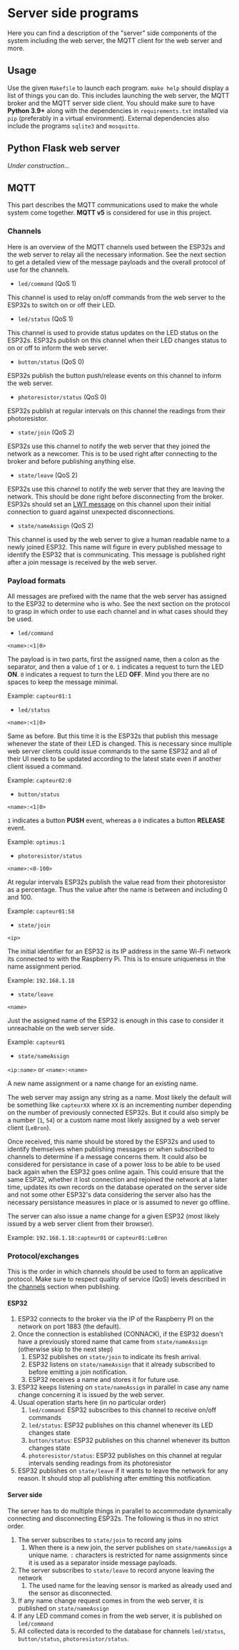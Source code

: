 # Server side programs

Here you can find a description of the "server" side components of the system including the web server, the MQTT client
for the web server and more.

## Usage

Use the given `Makefile` to launch each program. `make help` should display a list of things you can do. This includes
launching the web server, the MQTT broker and the MQTT server side client. You should make sure to have **Python 3.9+**
along with the dependencies in `requirements.txt` installed via `pip` (preferably in a virtual environment). External
dependencies also include the programs `sqlite3` and `mosquitto`.

## Python Flask web server

_Under construction..._

## MQTT

This part describes the MQTT communications used to make the whole system come together. **MQTT v5** is considered for
use in this project.

### Channels

Here is an overview of the MQTT channels used between the ESP32s and the web server to relay all the necessary
information. See the next section to get a detailed view of the message payloads and the overall protocol of use for the
channels.

* `led/command` (QoS 1)

This channel is used to relay on/off commands from the web server to the ESP32s to switch on or off their LED.

* `led/status` (QoS 1)

This channel is used to provide status updates on the LED status on the ESP32s. ESP32s publish on this channel when their LED changes status to on or off to inform the web server.

* `button/status` (QoS 0)

ESP32s publish the button push/release events on this channel to inform the web server.

* `photoresistor/status` (QoS 0)

ESP32s publish at regular intervals on this channel the readings from their photoresistor.

* `state/join` (QoS 2)

ESP32s use this channel to notify the web server that they joined the network as a newcomer. This is to be used right after connecting to the broker and before publishing anything else.

* `state/leave` (QoS 2)

ESP32s use this channel to notify the web server that they are leaving the network. This should be done right before disconnecting from the broker. ESP32s should set an [LWT message](https://www.hivemq.com/blog/mqtt-essentials-part-9-last-will-and-testament/) on this channel upon their initial connection to guard against unexpected disconnections.

* `state/nameAssign` (QoS 2)

This channel is used by the web server to give a human readable name to a newly joined ESP32. This name will figure in
every published message to identify the ESP32 that is communicating. This message is published right after a join
message is received by the web server.

### Payload formats

All messages are prefixed with the name that the web server has assigned to the ESP32 to determine who is who. See the
next section on the protocol to grasp in which order to use each channel and in what cases should they be used.

* `led/command`

`<name>:<1|0>`

The payload is in two parts, first the assigned name, then a colon as the separator, and then a value of `1` or `0`. `1` indicates a request to turn the LED **ON**. `0` indicates a request to turn the LED **OFF**. Mind you there are no spaces to keep the message minimal.

Example: `capteur01:1`

* `led/status`

`<name>:<1|0>`

Same as before. But this time it is the ESP32s that publish this message whenever the state of their LED is changed.
This is necessary since multiple web server clients could issue commands to the same ESP32 and all of their UI needs to
be updated according to the latest state even if another client issued a command.

Example: `capteur02:0`

* `button/status`

`<name>:<1|0>`

`1` indicates a button **PUSH** event, whereas a `0` indicates a button **RELEASE** event.

Example: `optimus:1`

* `photoresistor/status`

`<name>:<0-100>`

At regular intervals ESP32s publish the value read from their photoresistor as a percentage. Thus the value after the
name is between and including 0 and 100.

Example: `capteur01:58`

* `state/join`

`<ip>`

The initial identifier for an ESP32 is its IP address in the same Wi-Fi network its connected to with the Raspberry Pi.
This is to ensure uniqueness in the name assignment period.

Example: `192.168.1.18`

* `state/leave`

`<name>`

Just the assigned name of the ESP32 is enough in this case to consider it unreachable on the web server side.

Example: `capteur01`

* `state/nameAssign`

`<ip:name>` or `<name>:<name>`

A new name assignment or a name change for an existing name.

The web server may assign any string as a name. Most likely the default will be something like `capteurXX` where `XX` is an incrementing number depending on the number of previously connected ESP32s. But it could also simply be a number (`1`, `54`) or a custom name most likely assigned by a web server client (`LeBron`).

Once received, this name should be stored by the ESP32s and used to identify themselves when publishing messages or when
subscribed to channels to determine if a message concerns them. It could also be considered for persistance in case of a
power loss to be able to be used back again when the ESP32 goes online again. This could ensure that the same ESP32,
whether it lost connection and rejoined the network at a later time, updates its own records on the database operated on
the server side and not some other ESP32's data considering the server also has the necessary persistance measures in
place or is assumed to never go offline.

The server can also issue a name change for a given ESP32 (most likely issued by a web server client from their
browser).

Example: `192.168.1.18:capteur01` or `capteur01:LeBron`

### Protocol/exchanges

This is the order in which channels should be used to form an applicative protocol. Make sure to respect quality of
service (QoS) levels described in the [channels](#channels) section when publishing.

#### ESP32

1. ESP32 connects to the broker via the IP of the Raspberry PI on the network on port 1883 (the default).
1. Once the connection is established (CONNACK), if the ESP32 doesn't have a previously stored name that came from `state/nameAssign` (otherwise skip to the next step)
   1. ESP32 publishes on `state/join` to indicate its fresh arrival.
   1. ESP32 listens on `state/nameAssign` that it already subscribed to before emitting a join notification.
   1. ESP32 receives a name and stores it for future use.
1. ESP32 keeps listening on `state/nameAssign` in parallel in case any name change concerning it is issued by the web server.
1. Usual operation starts here (in no particular order)
   1. `led/command`: ESP32 subscribes to this channel to receive on/off commands
   1. `led/status`: ESP32 publishes on this channel whenever its LED changes state
   1. `button/status`: ESP32 publishes on this channel whenever its button changes state
   1. `photoresistor/status`: ESP32 publishes on this channel at regular intervals sending readings from its photoresistor
1. ESP32 publishes on `state/leave` if it wants to leave the network for any reason. It should stop all publishing after
   emitting this notification.

#### Server side

The server has to do multiple things in parallel to accommodate dynamically connecting and disconnecting ESP32s. The
following is thus in no strict order.

1. The server subscribes to `state/join` to record any joins
   1. When there is a new join, the server publishes on `state/nameAssign` a unique name. `:` characters is restricted for name assignments since it is used as a separator inside message payloads.
1. The server subscribes to `state/leave` to record anyone leaving the network
   1. The used name for the leaving sensor is marked as already used and the sensor as disconnected.
1. If any name change request comes in from the web server, it is published on `state/nameAssign`
1. If any LED command comes in from the web server, it is published on `led/command`
1. All collected data is recorded to the database for channels `led/status`, `button/status`, `photoresistor/status`.
